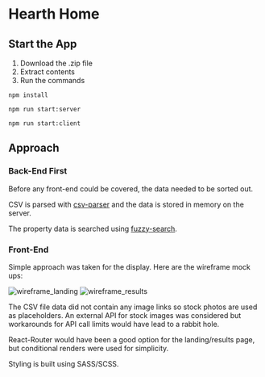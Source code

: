 # Hearth Home

## Start the App
1) Download the .zip file
2) Extract contents
3) Run the commands

`npm install`

`npm run start:server`

`npm run start:client`

## Approach

### Back-End First

Before any front-end could be covered, the data needed to be sorted out.

CSV is parsed with [csv-parser](https://www.npmjs.com/package/csv-parser) and the data is stored in memory on the server.

The property data is searched using [fuzzy-search](https://www.npmjs.com/package/fuzzy-search).

### Front-End

Simple approach was taken for the display.  Here are the wireframe mock ups:

![wireframe_landing](https://i.imgur.com/ESwVgu2.jpg)
![wireframe_results](https://i.imgur.com/wXls9Hj.jpeg)

The CSV file data did not contain any image links so stock photos are used as placeholders.  An external API for stock images was considered but workarounds for API call limits would have lead to a rabbit hole.

React-Router would have been a good option for the landing/results page, but conditional renders were used for simplicity.

Styling is built using SASS/SCSS.
